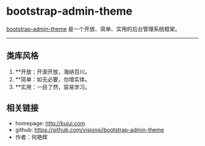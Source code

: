 # bootstrap-admin-theme

[bootstrap-admin-theme](http://kuiui.com) 是一个开放、简单、实用的后台管理系统框架。

---


## 类库风格


1. **开放：开源开放，海纳百川。
1. **简单：如无必要，勿增实体。
1. **实用：一目了然，容易学习。




## 相关链接

- homepage: <http://kuiui.com>
- github: <https://github.com/visionsj/bootstrap-admin-theme>
- 作者：何艳辉 